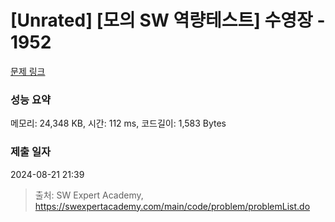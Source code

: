 # [Unrated] [모의 SW 역량테스트] 수영장 - 1952 

[문제 링크](https://swexpertacademy.com/main/code/problem/problemDetail.do?contestProbId=AV5PpFQaAQMDFAUq) 

### 성능 요약

메모리: 24,348 KB, 시간: 112 ms, 코드길이: 1,583 Bytes

### 제출 일자

2024-08-21 21:39



> 출처: SW Expert Academy, https://swexpertacademy.com/main/code/problem/problemList.do